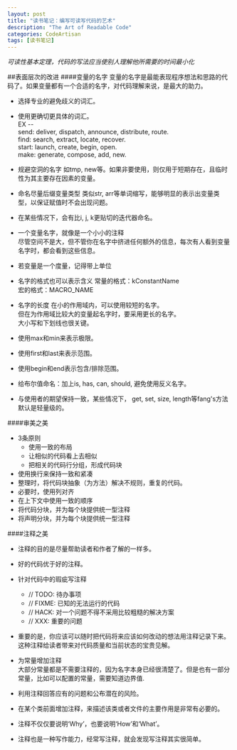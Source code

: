 ```yaml
---
layout: post
title: "读书笔记：编写可读写代码的艺术"
description: "The Art of Readable Code"
categories: CodeArtisan
tags: [读书笔记]
---
```


*可读性基本定理，代码的写法应当使别人理解他所需要的时间最小化*

##表面层次的改进
####变量的名字
变量的名字是最能表现程序想法和思路的代码了。如果变量都有一个合适的名字，对代码理解来说，是最大的助力。  

*  选择专业的避免歧义的词汇。  

*  使用更确切更具体的词汇。  
EX --  
send: deliver, dispatch, announce, distribute, route.  
find: search, extract, locate, recover.  
start: launch, create, begin, open.  
make: generate, compose, add, new.  
* 规避空洞的名字
如tmp, new等。如果非要使用，则仅用于短期存在，且临时性为其主要存在因素的变量。  

* 命名尽量后缀变量类型
类似str, arr等单词缩写，能够明显的表示出变量类型，以保证赋值时不会出现问题。  

* 在某些情况下，会有比i, j, k更贴切的迭代器命名。  

* 一个变量名字，就像是一个小小的注释  
尽管空间不是大，但不管你在名字中挤进任何额外的信息，每次有人看到变量名字时，都会看到这些信息。  

* 若变量是一个度量，记得带上单位  

* 名字的格式也可以表示含义
常量的格式：kConstantName  
宏的格式：MACRO_NAME  

* 名字的长度
在小的作用域内，可以使用较短的名字。  
但在为作用域比较大的变量起名字时，要采用更长的名字。  
大小写和下划线也很关键。  

* 使用max和min来表示极限。  

* 使用first和last来表示范围。  

* 使用begin和end表示包含/排除范围。  

* 给布尔值命名：加上is, has, can, should, 避免使用反义名字。  

* 与使用者的期望保持一致，某些情况下， get, set, size, length等fang's方法默认是轻量级的。  


####审美之美  
* 3条原则
	* 使用一致的布局  
	* 让相似的代码看上去相似
	* 把相关的代码行分组，形成代码块
* 使用换行来保持一致和紧凑
* 整理时，将代码块抽象（为方法）解决不规则，重复的代码。
* 必要时，使用列对齐
* 在上下文中使用一致的顺序
* 将代码分块，并为每个块提供统一型注释  
* 将声明分块，并为每个块提供统一型注释

####注释之美
* 注释的目的是尽量帮助读者和作者了解的一样多。
* 好的代码优于好的注释。

* 针对代码中的瑕疵写注释  
	* // TODO: 待办事项  
	* // FIXME: 已知的无法运行的代码
	* // HACK: 对一个问题不得不采用比较粗糙的解决方案
	* // XXX: 重要的问题
	
* 重要的是，你应该可以随时把代码将来应该如何改动的想法用注释记录下来。这种注释给读者带来对代码质量和当前状态的宝贵见解。
* 为常量增加注释  
	大部分常量都是不需要注释的，因为名字本身已经很清楚了。但是也有一部分常量，比如可以配置的常量，需要知道边界值.  
	
* 利用注释回答应有的问题和公布潜在的风险。  

* 在某个类前面增加注释，来描述该类或者文件的主要作用是非常有必要的。  

* 注释不仅仅要说明‘Why’，也要说明‘How’和‘What’。

* 注释也是一种写作能力，经常写注释，就会发现写注释其实很简单。




<br>